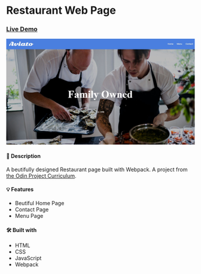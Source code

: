 #  Restaurant Web Page

### [Live Demo](https://danmenjivar.github.io/restaurant-page/)

![screenshot](restaurant-screenshot.jpg)

#### 📝 Description
 
A beutifully designed Restaurant page built with Webpack. A project from [the Odin Project Curriculum](https://www.theodinproject.com). 

#### 💡 Features
* Beutiful Home Page
* Contact Page
* Menu Page

#### 🛠️ Built with
* HTML
* CSS
* JavaScript
* Webpack

